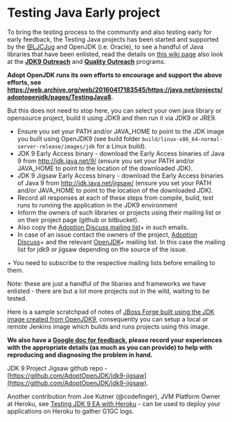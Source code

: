 # Testing Java Early project

To bring the testing process to the community and also testing early for early feedback, the Testing Java projects has been started and supported by the [@LJCJug](http://twitter.com/ljcjug) and OpenJDK (i.e. Oracle), to see a handful of Java libraries that have been enlisted, read the details on [this wiki page](https://web.archive.org/web/20160417183545/https://java.net/projects/adoptopenjdk/pages/TestingJava8) also look at the **[JDK9 Outreach](https://wiki.openjdk.java.net/display/Adoption/JDK+9+Outreach)** and **[Quality Outreach](https://wiki.openjdk.java.net/display/quality/Quality+Outreach)** programs.

**Adopt OpenJDK runs its own efforts to encourage and support the above efforts, see https://web.archive.org/web/20160417183545/https://java.net/projects/adoptopenjdk/pages/TestingJava8.**

But this does not need to stop here, you can select your own java library or opensource project, build it using JDK9 and then run it via JDK9 or JRE9.

* Ensure you set your PATH and/or JAVA_HOME to point to the JDK image you built using OpenJDK9 (see build folder ```build/linux-x86_64-normal-server-release/images/jdk``` for a Linux build).
* JDK 9 Early Access binary - download the Early Access binaries of Java 9 from http://jdk.java.net/9/ (ensure you set your PATH and/or JAVA_HOME to point to the location of the downloaded JDK).
* JDK 9 Jigsaw Early Access binary - download the Early Access binaries of Java 9 from http://jdk.java.net/jigsaw/ (ensure you set your PATH and/or JAVA_HOME to point to the location of the downloaded JDK).
* Record all responses at each of these steps from compile, build, test runs to running the application in the JDK9 environment
* Inform the owners of such libraries or projects using their mailing list or on their project page (github or bitbucket). 
* Also copy the [Adoption Discuss mailing list](http://mail.openjdk.java.net/mailman/listinfo/adoption-discuss)+ in such emails. 
* In case of an issue contact the owners of the project, [Adoption Discuss](http://mail.openjdk.java.net/mailman/listinfo/adoption-discuss)+ and the relevant [OpenJDK](http://mail.openjdk.java.net/mailman/listinfo)+ mailing list. In this case the mailing list for jdk9 or jigsaw depending on the source of the issue.

 \+ You need to subscribe to the respective mailing lists before emailing to them.

Note: these are just a handful of the libaries and frameworks we have enlisted - there are but a lot more projects out in the wild, waiting to be tested.

Here is a sample scratchpad of notes of [JBoss Forge built using the JDK image created from OpenJDK9](https://gist.github.com/neomatrix369/9fa4147ee8999cfd3a4e), consequently you can setup a local or remote Jenkins image which builds and runs projects using this image.

**We also have a [Google doc for feedback](https://docs.google.com/document/d/1KlumN74IGt-TU-Md3Fn5h4sXHa75RApWNLszUTVp-DE/edit), please record your experiences with the appropriate details (as much as you can provide) to help with reproducing and diagnosing the problem in hand.**

JDK 9 Project Jigsaw github repo - [https://github.com/AdoptOpenJDK/jdk9-jigsaw](https://github.com/AdoptOpenJDK/jdk9-jigsaw).

Another contribution from Joe Kutner (@codefinger), JVM Platform Owner at Heroku, see [Testing JDK 9 EA with Heroku](http://jkutner.github.io/2015/07/16/test-jdk9-heroku.html) - can be used to deploy your applications on Heroku to gather G1GC logs.